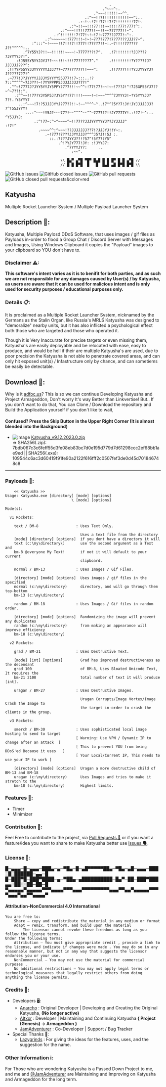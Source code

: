 ```
                                               .                                
                                            .^~~~^:.                            
                                        .^~~~!!!!!!~~^^.                        
                                    .:^~~!!7!!!!!!!!!!!!~~^:..                  
                                 .:~!~~!7!!77!!7!7!!!!!!!!77!~                  
                             .:^~!!~~!!!77!!!~~!!!!?77!777!^:.                  
                         .:^~~~!!?!!777!!~~!!~~777?77!!~^.                      
                      .:^!!!!!!!7!77!~!~!7!~777??J777!~^:.                      
                  .:^~~~~~~!!777!!!~!~!~7?7?777!7?77???JJJ?7~^.                 
            :^:::^~!~~~~!!7!!!7!!777!!77??7!!~:.~7!!!!77????J?!^^^^^:..         
        .^7Y55YJ?!!~~!!!!!!~~~~!~7777???!7^.   .!7!!!!!!!?JJ????7JYYYYJ?!^.     
     :!J555Y5YYJJYJ??~~~!!!~!!!77?????7^.^     .!!!!!!!!!?Y?????J?JJJJJJ???^:   
 :!!?YP55YYJJYYYYYYJJJ7?7~777???77?!!~~~^:     .!!777?!!!?YJJYYYYJ?J?????7?7!^  
 .~777!J?JYYYYJJJJY5YYYY55J77!!7~:::..!?7::^^^^^~7JJ??!~!7YYPPPP5JJJJJJJJ?7?!^  
  .^^~!7777J?JYY5YYJY5PPY?7?7!!!~~^^:!77!77!~~!~~!7??J!^!7J5GP55YJ7??~^~7??!:^. 
    .:^^~~!!77?YJY5P5J?JY5Y?!77!!!!~~~~!~!~~~^^^^7JYYYJ!~?Y5YYYJJ?7?!.!Y5YYY7   
      ..:^~~~!7!?5JJJJYYJ?77??!!~!~~^^^^~^..!7^^?5Y?7!JY!JYJJJJJJJ?7^!55JYYY?   
         ...:^~~~!Y5J?~~~77?!~~^^^^~~^^~7777??!!JY7777Y!.:!?7!~^:..  ^Y5JJYJ:   
             .:^!77~:^~^~~~~^~!!77??JJJYYYYYYJ??JYJJJJ^               :!7!^     
               .~~~~^^:^~~~!??JJJJJJJ??7!?JJJYJ!!Y~:.                           
                  .~!777!7???JJYYJJJ?^^^J5?J!!5J :.                             
                    ::.:7???JYYJ??!?57^!5Y77?Y5^                                
                        .^!?YJY777!JY: :!JYYJ7:                                 
                           .^7YYYJY?:     ..                                    
                              :~~^.

                         \\ █▄▀ ▄▀█ ▀█▀ █▄█ █ █ █▀ █ █ ▄▀█ //
                         // █ █ █▀█  █   █  █▄█ ▄█ █▀█ █▀█ \\

```

![GitHub issues](https://img.shields.io/github/issues/ProjectArmageddon/Katyusha?style=for-the-badge&color=red) ![GitHub closed issues](https://img.shields.io/github/issues-closed/ProjectArmageddon/Katyusha?style=for-the-badge) ![GitHub pull requests](https://img.shields.io/github/issues-pr/ProjectArmageddon/Katyusha?style=for-the-badge&color=orange) ![GitHub closed pull requests&color=red](https://img.shields.io/github/issues-pr-closed/ProjectArmageddon/Katyusha?style=for-the-badge&color=blue)

## Katyusha
Multiple Rocket Launcher System / Multiple Payload Launcher System

## Description 📜:
Katyusha, Multiple Paylosd DDoS Software, that uses images / gif files as Payloads in-order to flood a Group Chat / Discord Server with Messages and Images, Using Windows Clipboard it copies the "Payload" images to your clipboard so YOU don't have to.

### Disclaimer ⚠:
**This software's intent varies as it is to benifit for both parties, and as such we are not responsible for any damages caused by User(s) / by Katyusha, as users are aware that it can be used for malicious intent and is only used for security purposes / educational purposes only.**

### Details 📋:
It is proclaimed as a Multiple Rocket Launcher System, nicknamed by the Germans as the Stalin Organ, like Russia's MRLS Katyusha was designed to "demoralize" nearby units, but it has also inflicted a psychological effect both those who are targeted and those who operated it.

Though it is Very Inaccurate for precise targets or even missing them, Katyusha's are easily deployable and be relocated with ease, easy to produce, and would be hell if their are multiple Katyusha's are used, due to poor precision the Katyusha is not able to penetrate covered areas, and can only hit exposed unit(s) / Infastructure only by chance, and can sometiems be easily be detectable.

## Download 🔻:
Why is it [adfoc.us](http://adfoc.us/70081799483219)? This is so we can continue Developing Katyusha and Project Armageddon, Don't worry It's way Better than Linkvertise!
But.. If you don't want to do that, You can Clone / Download the repository and Build the Application yourself if you don't like to wait,

#### Confused? Press the Skip Button in the Upper Right Corner (It is almost blended into the Background)

- ![image](https://github.com/ProjectArmageddon/Katyusha/assets/94430800/4eb5b909-8a4d-40ba-a6e8-a767d163460b) [Katyusha_v9.12.2023.0.zip](http://adfoc.us/70081782434898)  
=> SHA256(.zip): 7bdb067c3c6feff55d3fe08eb83bc7d0e195d779d7d61298ccc2ef68bb1ae9ed || SHA256(.exe): 109544c6ac3d60419f91fe90a2122f616fff2c0507fef3de0d45d701846748c8

--------------------------------

### Payloads 🚀:
		<< Katyusha >> 
    Usage: Katyusha.exe [directory] [mode] [options]
                                  \ [mode] [options]

    Mode(s):

      v1 Rockets:

        text / BM-8                 : Uses Text Only. 

                                      Uses a text file from the directory
        [mode] [directory] [options]  if you dont have a directory it will
        text (c:\my\directory\)       use the second argument as a Text and
        bm-8 @everyone My Text!       if not it will default to your current
                                      clipboard.
        
        normal / BM-13              : Uses Images / Gif Files.

        [directory] [mode] [options]  Uses images / gif files in the specified
        normal (c:\my\directory)      directory, and will go through them top-bottom
        bm-13 (c:\my\directory)                                    

        random / BM-18              : Uses Images / Gif files in random order.

        [directory] [mode] [options]  Randomizing the image will prevent any duplicates
        random (c:\my\directory)      from making an appearance will improve efficiency
        bm-18 (c:\my\directory)

      v2 Rockets:
        
        grad / BM-21                : Uses Destructive Text.

        [mode] [int] [options]        Grad has improved destructiveness as the decendant
        grad 100                      of BM-8, Uses Bloated Unicode Text, It requires the
        bm-21 2100                    total number of text it will produce [int].

        uragan / BM-27              : Uses Destructive Images.

                                      Uragan Corrupts/Image Vortex/Image Crash the Image to
                                      the target in-order to crash the clients in the group.

      v3 Rockets:

        smerch / BM-30              : Uses sophisticated local image hosting to send to target
                                    [ Warning: Use VPN / Dynamic IP to change after an attack  ]
                                    [ This to prevent YOU from being DDoS'ed Because it uses   ]
                                    [ Your Local/Current IP, This needs to use your IP to work ] 

        [directory] [mode] [options]  Uragan a more destructive child of BM-13 and BM-18
        uragan (c:\my\directory)      Uses Images and tries to make it stretch to the
        bm-18 (c:\my\directory)       Highest limits.

### Features 🔺:
- Timer
- Minimizer

### Contribution 🤝:
Feel Free to contribute to the project, via [Pull Requests 🌿](https://github.com/ProjectArmageddon/Katyusha/pulls) or if you want a feature/idea you want to share to make Katyusha better use [Issues 🗣](https://github.com/ProjectArmageddon/Katyusha/issues).

### License 📃:

 █─▄▄▄─█─▄▄▄─███▄─▄─▀█▄─█─▄█▀▀▀▀▀██▄─▀█▄─▄█─▄▄▄─███░█░██████─▄▄─█
 █─███▀█─███▀████─▄─▀██▄─▄██████████─█▄▀─██─███▀███▄▄░██░░██─██─█
 ▀▄▄▄▄▄▀▄▄▄▄▄▀▀▀▄▄▄▄▀▀▀▄▄▄▀▀▀▀▀▀▀▀▀▄▄▄▀▀▄▄▀▄▄▄▄▄▀▀▀▀▄▄▄▀▄▄▀▀▄▄▄▄▀

 #### Attribution-NonCommercial 4.0 International

	You are free to:
		Share — copy and redistribute the material in any medium or format
		Adapt — remix, transform, and build upon the material
			The licensor cannot revoke these freedoms as long as you follow the license terms.
	Under the following terms:
		Attribution — You must give appropriate credit , provide a link to the license, and indicate if changes were made . You may do so in any reasonable manner, but not in any way that suggests the licensor endorses you or your use.
		NonCommercial — You may not use the material for commercial purposes .
		No additional restrictions — You may not apply legal terms or technological measures that legally restrict others from doing anything the license permits.

### Credits 👏:
  - Developers 🖥:
   	- [Anarcho](https://github.com/Anarcho) : Original Developer | Developing and Creating the Original Katyusha, **(No longer active)**
   	- [Altxxr](https://github.com/Altxxr) : Developer | Maintaining and Continuing Katyusha **{ Project (Genesis) -> Armageddon }**
   	- [JamAdventurer](https://github.com/jamadventurer) : Co-Developer | Support / Bug Tracker
  - Special Thanks 🤍:
   	- [Lazygrinds](https://www.roblox.com/users/2835123653/profile) : For giving the ideas for the features, uses, and the suggestion for the name.

### Other Information ℹ:
For Those who are wondering Katyusha is a Passed Down Project to me, and me and [@JamAdventurer](https://github.com/jamadventurer) are Maintaining and Improving on Katyusha and Armageddon for the long term.
